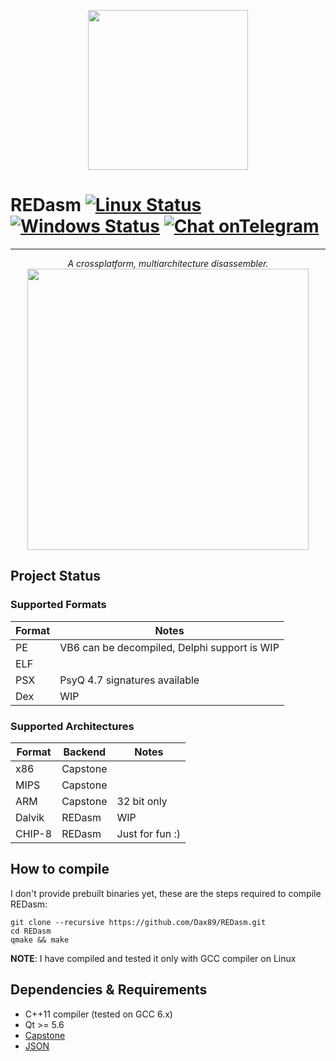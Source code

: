 <p align="center">
  <img width=256 height=256 src="https://github.com/Dax89/REDasm/blob/master/artwork/logo.png?raw=true"/>
</p>


REDasm [![Linux Status](https://travis-ci.org/REDasmOrg/REDasm.svg?branch=master)](https://travis-ci.org/REDasmOrg/REDasm) [![Windows Status](https://ci.appveyor.com/api/projects/status/github/redasmorg/redasm?svg=true)](https://ci.appveyor.com/project/Dax89/redasm) [![Chat onTelegram](https://github.com/Patrolavia/telegram-badge/blob/master/chat.svg)](https://t.me/REDasm_Disassembler)
====

***
<p align="center">
  <i>A crossplatform, multiarchitecture disassembler.</i>
  <img height="450" src="https://github.com/Dax89/REDasm/blob/master/artwork/Screenshot.png?raw=true">
</p>

## Project Status

### Supported Formats
| Format | Notes                                        |
|--------|----------------------------------------------|
| PE     | VB6 can be decompiled, Delphi support is WIP |
| ELF    |                                              |
| PSX    | PsyQ 4.7 signatures available                |
| Dex    | WIP                                          |

### Supported Architectures
| Format | Backend   | Notes          |
|--------|-----------|----------------|
| x86    | Capstone  |                |
| MIPS   | Capstone  |                |
| ARM    | Capstone  |32 bit only     |
| Dalvik | REDasm    | WIP            |
| CHIP-8 | REDasm    | Just for fun :)|

## How to compile
I don't provide prebuilt binaries yet, these are the steps required to compile REDasm:
```
git clone --recursive https://github.com/Dax89/REDasm.git
cd REDasm
qmake && make
```
**NOTE**: I have compiled and tested it only with GCC compiler on Linux

## Dependencies & Requirements
- C++11 compiler (tested on GCC 6.x)
- Qt >= 5.6
- [Capstone](https://github.com/aquynh/capstone) 
- [JSON](https://github.com/nlohmann/json)
